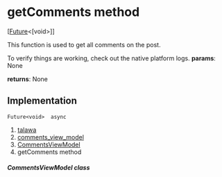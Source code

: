 
<div>

# getComments method

</div>


[[Future](https://api.flutter.dev/flutter/dart-core/Future-class.html)\<[void\>]]




This function is used to get all comments on the post.

To verify things are working, check out the native platform logs.
**params**: None

**returns**: None



## Implementation

``` language-dart
Future<void>  async 
```







1.  [talawa](../../index.md)
2.  [comments_view_model](../../view_model_widgets_view_models_comments_view_model/)
3.  [CommentsViewModel](../../view_model_widgets_view_models_comments_view_model/CommentsViewModel-class.md)
4.  getComments method

##### CommentsViewModel class







